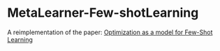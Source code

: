 # MetaLearner-Few-shotLearning
A reimplementation of the paper: [Optimization as a model for Few-Shot Learning](https://openreview.net/forum?id=rJY0-Kcll)
